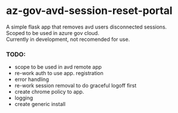 # az-gov-avd-session-reset-portal
A simple flask app that removes avd users disconnected sessions.<br>
Scoped to be used in azure gov cloud. <br>
Currently in development, not recomended for use.


### TODO:
* scope to be used in avd remote app
* re-work auth to use app. registration 
* error handling
* re-work session removal to do graceful logoff first 
* create chrome policy to app.
* logging
* create generic install
